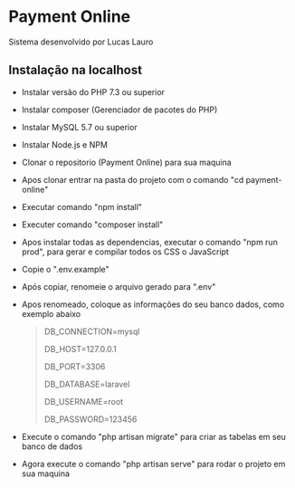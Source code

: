 # Payment Online

Sistema desenvolvido por Lucas Lauro

## Instalação na localhost

- Instalar versão do PHP 7.3 ou superior
- Instalar composer (Gerenciador de pacotes do PHP)
- Instalar MySQL 5.7 ou superior
- Instalar Node.js e NPM
- Clonar o repositorio (Payment Online) para sua maquina
- Apos clonar entrar na pasta do projeto com o comando "cd payment-online"
- Executar comando "npm install"
- Executer comando "composer install"
- Apos instalar todas as dependencias, executar o comando "npm run prod", para gerar e compilar todos os CSS o JavaScript
- Copie o ".env.example"
- Após copiar, renomeie o arquivo gerado para ".env"
- Apos renomeado, coloque as informações do seu banco dados, como exemplo abaixo

    >DB_CONNECTION=mysql
    >
    >DB_HOST=127.0.0.1
    >
    >DB_PORT=3306
    >
    >DB_DATABASE=laravel
    >
    >DB_USERNAME=root
    >
    >DB_PASSWORD=123456
    
- Execute o comando "php artisan migrate" para criar as tabelas em seu banco de dados
- Agora execute o comando "php artisan serve" para rodar o projeto em sua maquina
